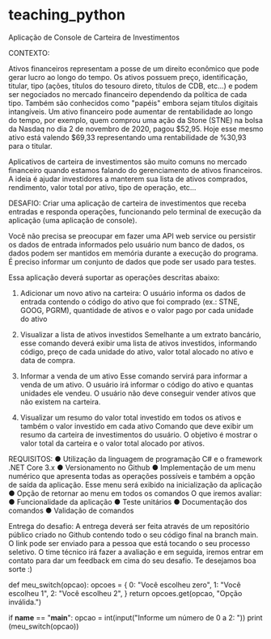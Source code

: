# teaching_python



Aplicação de Console de Carteira de Investimentos

CONTEXTO:

Ativos financeiros representam a posse de um direito econômico que pode gerar
lucro ao longo do tempo. Os ativos possuem preço, identificação, titular, tipo (ações, títulos
do tesouro direto, títulos de CDB, etc...) e podem ser negociados no mercado financeiro
dependendo da política de cada tipo. Também são conhecidos como "papéis" embora sejam
títulos digitais intangíveis. Um ativo financeiro pode aumentar de rentabilidade ao longo do
tempo, por exemplo, quem comprou uma ação da Stone (STNE) na bolsa da Nasdaq no dia
2 de novembro de 2020, pagou $52,95. Hoje esse mesmo ativo está valendo $69,33
representando uma rentabilidade de %30,93 para o titular.

Aplicativos de carteira de investimentos são muito comuns no mercado financeiro
quando estamos falando do gerenciamento de ativos financeiros. A ideia é ajudar
investidores a manterem sua lista de ativos comprados, rendimento, valor total por ativo,
tipo de operação, etc...

DESAFIO:
Criar uma aplicação de carteira de investimentos que receba entradas e responda
operações, funcionando pelo terminal de execução da aplicação (uma aplicação de
console).

Você não precisa se preocupar em fazer uma API web service ou persistir os dados
de entrada informados pelo usuário num banco de dados, os dados podem ser mantidos em
memória durante a execução do programa. É preciso informar um conjunto de dados que
pode ser usado para testes.

Essa aplicação deverá suportar as operações descritas abaixo:
1. Adicionar um novo ativo na carteira:
O usuário informa os dados de entrada contendo o código do ativo que foi comprado
(ex.: STNE, GOOG, PGRM), quantidade de ativos e o valor pago por cada unidade
do ativo

2. Visualizar a lista de ativos investidos
Semelhante a um extrato bancário, esse comando deverá exibir uma lista de ativos
investidos, informando código, preço de cada unidade do ativo, valor total alocado
no ativo e data de compra.

3. Informar a venda de um ativo
Esse comando servirá para informar a venda de um ativo. O usuário irá informar o
código do ativo e quantas unidades ele vendeu. O usuário não deve conseguir
vender ativos que não existem na carteira.

4. Visualizar um resumo do valor total investido em todos os ativos e também o
valor investido em cada ativo
Comando que deve exibir um resumo da carteira de investimentos do usuário. O
objetivo é mostrar o valor total da carteira e o valor total alocado por ativos.

REQUISITOS:
● Utilização da linguagem de programação C# e o framework .NET Core 3.x
● Versionamento no Github
● Implementação de um menu numérico que apresenta todas as operações possíveis
e também a opção de saída da aplicação. Esse menu será exibido na inicialização
da aplicação
● Opção de retornar ao menu em todos os comandos
O que iremos avaliar:
● Funcionalidade da aplicação
● Teste unitários
● Documentação dos comandos
● Validação de comandos

Entrega do desafio:
A entrega deverá ser feita através de um repositório público criado no Github
contendo todo o seu código final na branch main. O link pode ser enviado para a pessoa
que está tocando o seu processo seletivo. O time técnico irá fazer a avaliação e em
seguida, iremos entrar em contato para dar um feedback em cima do seu desafio.
Te desejamos boa sorte :)



def meu_switch(opcao):
    opcoes = {
        0: "Você escolheu zero",
        1: "Você escolheu 1",
        2: "Você escolheu 2",
    }
    return opcoes.get(opcao, "Opção inválida.")

if __name__ == "__main__":
    opcao = int(input("Informe um número de 0 a 2: "))
    print (meu_switch(opcao))